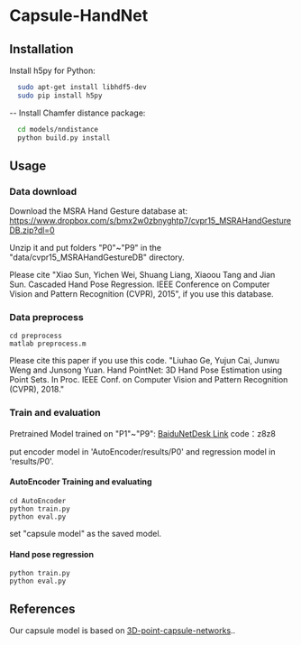 # Capsule-HandNet

## Installation

Install h5py for Python:
```bash
  sudo apt-get install libhdf5-dev
  sudo pip install h5py
```
--
Install Chamfer distance package:
```bash
  cd models/nndistance
  python build.py install
``` 

## Usage
### Data download
Download the MSRA Hand Gesture database at:
https://www.dropbox.com/s/bmx2w0zbnyghtp7/cvpr15_MSRAHandGestureDB.zip?dl=0

Unzip it and put folders "P0"~"P9" in the "data/cvpr15_MSRAHandGestureDB" directory.

Please cite "Xiao Sun, Yichen Wei, Shuang Liang, Xiaoou Tang and Jian Sun. Cascaded Hand Pose Regression. IEEE Conference on Computer Vision and Pattern Recognition (CVPR), 2015", if you use this database.

### Data preprocess
    cd preprocess
    matlab preprocess.m 
Please cite this paper if you use this code.
"Liuhao Ge, Yujun Cai, Junwu Weng and Junsong Yuan. Hand PointNet: 3D Hand Pose Estimation using Point Sets. In Proc. IEEE Conf. on Computer Vision and Pattern Recognition (CVPR), 2018."


### Train and evaluation

Pretrained Model trained on "P1"~"P9": [BaiduNetDesk Link](https://pan.baidu.com/s/16aDUzmiOFHMDABCIgMMLCw 
) code：z8z8

put encoder model in 'AutoEncoder/results/P0' and regression model in 'results/P0'.
#### AutoEncoder Training and evaluating
    cd AutoEncoder
    python train.py
    python eval.py
set "capsule model" as the saved model.

#### Hand pose regression
    python train.py
    python eval.py
    
## References
Our capsule model is based on <a href="https://github.com/yongheng1991/3D-point-capsule-networks" target="_blank">3D-point-capsule-networks</a>..
    



